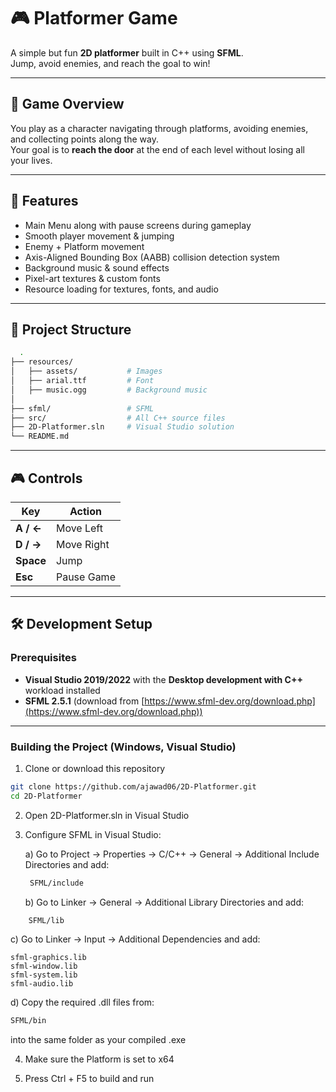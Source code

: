 # 🎮 Platformer Game

A simple but fun **2D platformer** built in C++ using **SFML**.  
Jump, avoid enemies, and reach the goal to win!

---

## 📜 Game Overview
You play as a character navigating through platforms, avoiding enemies, and collecting points along the way.  
Your goal is to **reach the door** at the end of each level without losing all your lives.

---

## 🎯 Features
- Main Menu along with pause screens during gameplay
- Smooth player movement & jumping
- Enemy + Platform movement
- Axis-Aligned Bounding Box (AABB) collision detection system
- Background music & sound effects
- Pixel-art textures & custom fonts
- Resource loading for textures, fonts, and audio

---

## 📂 Project Structure
```bash
  .
├── resources/
│   ├── assets/           # Images
│   ├── arial.ttf         # Font
│   ├── music.ogg         # Background music
│   
├── sfml/                 # SFML
├── src/                  # All C++ source files
├── 2D-Platformer.sln     # Visual Studio solution
└── README.md
```
---

## 🎮 Controls
| Key        | Action           |
|------------|------------------|
| **A / ←**  | Move Left        |
| **D / →**  | Move Right       |
| **Space**  | Jump             |
| **Esc**    | Pause Game        |

---

## 🛠 Development Setup

### Prerequisites
- **Visual Studio 2019/2022** with the **Desktop development with C++** workload installed  
- **SFML 2.5.1** (download from [https://www.sfml-dev.org/download.php](https://www.sfml-dev.org/download.php))

---

### Building the Project (Windows, Visual Studio)
1. Clone or download this repository  
```bash
git clone https://github.com/ajawad06/2D-Platformer.git
cd 2D-Platformer
```
2. Open 2D-Platformer.sln in Visual Studio

3. Configure SFML in Visual Studio:

   a) Go to Project → Properties → C/C++ → General → Additional Include Directories and add: 
   ```bash
    SFML/include
   ```

   b) Go to Linker → General → Additional Library Directories and add:
  ```bash
      SFML/lib
  ```
   c) Go to Linker → Input → Additional Dependencies and add:
```vbnet
sfml-graphics.lib
sfml-window.lib
sfml-system.lib
sfml-audio.lib
```
   d) Copy the required .dll files from:
```bash
SFML/bin
```
into the same folder as your compiled .exe

4. Make sure the Platform is set to x64

5. Press Ctrl + F5 to build and run

